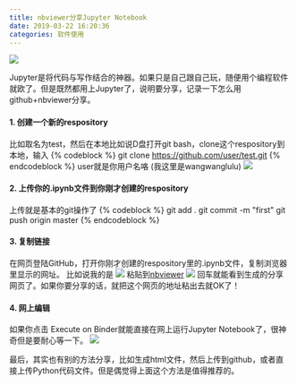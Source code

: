 ```yaml
---
title: nbviewer分享Jupyter Notebook
date: 2019-03-22 16:20:36
categories: 软件使用
---
```


<img src="/images/b92.jpg"/>

Jupyter是将代码与写作结合的神器。如果只是自己跟自己玩，随便用个编程软件就欧了。但是既然都用上Jupyter了，说明要分享，记录一下怎么用github+nbviewer分享。

<!-- more -->

#### 1. 创建一个新的respository
比如取名为test，然后在本地比如说D盘打开git bash，clone这个respository到本地，输入
{% codeblock %}
	git clone https://github.com/user/test.git
{% endcodeblock %}
user就是你用户名咯 (我这里是wangwanglulu)
![](/images/nb/nb1.png)

#### 2. 上传你的.ipynb文件到你刚才创建的respository
上传就是基本的git操作了
{% codeblock %}
	git add .
	git commit -m "first"
	git push origin master
{% endcodeblock %}

#### 3. 复制链接
在网页登陆GitHub，打开你刚才创建的respository里的.ipynb文件，复制浏览器里显示的网址。 比如说我的是
![](/images/nb/nb2.png)
粘贴到[nbviewer](https://nbviewer.jupyter.org/)
![](/images/nb/nb3.png)
回车就能看到生成的分享网页了。如果你要分享的话，就把这个网页的地址粘出去就OK了！

#### 4. 网上编辑
如果你点击 Execute on Binder就能直接在网上运行Jupyter Notebook了，很神奇但是要耐心等一下。
![](/images/nb/nb4.png)

最后，其实也有别的方法分享，比如生成html文件，然后上传到github，或者直接上传Python代码文件。但是偶觉得上面这个方法是值得推荐的。
